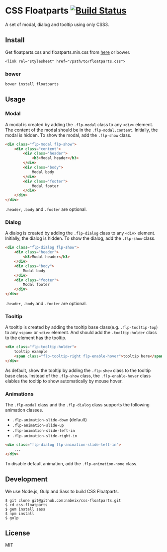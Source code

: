 # CSS Floatparts [![Build Status](https://travis-ci.org/nabeix/css-floatparts.svg?branch=master)](https://travis-ci.org/nabeix/css-floatparts)

A set of modal, dialog and tooltip using only CSS3.

## Install

Get floatparts.css and floatparts.min.css from [here](https://github.com/nabeix/css-floatparts/tree/master/build) or bower.

```
<link rel="stylesheet" href="/path/to/floatparts.css">
```

### bower

```
bower install floatparts
```

## Usage

### Modal

A modal is created by adding the `.flp-modal` class to any `<div>` element.
The content of the modal should be in the `.flp-modal.content`.
Initially, the modal is hidden. To show the modal, add the `.flp-show` class.

```html
<div class="flp-modal flp-show">
    <div class="content">
        <div class="header">
            <h3>Modal header</h3>
        </div>
        <div class="body">
            Modal body
        </div>
        <div class="footer">
            Modal footer
        </div>
    </div>
</div>

```

`.header`, `.body` and `.footer` are optional.

### Dialog

A dialog is created by adding the `.flp-dialog` class to any `<div>` element.
Initially, the dialog is hidden. To show the dialog, add the `.flp-show` class.

```html
<div class="flp-dialog flp-show">
    <div class="header">
        <h3>Modal header</h3>
    </div>
    <div class="body">
        Modal body
    </div>
    <div class="footer">
        Modal footer
    </div>
</div>

```

`.header`, `.body` and `.footer` are optional.

### Tooltip

A tooltip is created by adding the tooltip base class(e.g. `.flp-tooltip-top`) to any `<span>` or `<div>` element.
And should add the `.tooltip-holder` class to the element has the tooltip.

```html
<div class="flp-tooltip-holder">
    tooltip example
    <span class="flp-tooltip-right flp-enable-hover">tooltip here</span>
</div>
```

As default, show the tooltip by adding the `.flp-show` class to the tooltip base class.
Instead of the `.flp-show` class, the `.flp-enable-hover` class elables the tooltip to show automatically by mouse hover.

### Animations

The `.flp-modal` class and the `.flp-dialog` class supports the following animation classes.

* `.flp-animation-slide-down` (default)
* `.flp-animation-slide-up`
* `.flp-animation-slide-left-in`
* `.flp-animation-slide-right-in`

```html
<div class="flp-dialog flp-animation-slide-left-in">
    ...
</div>

```

To disable default animation, add the `.flp-animation-none` class.

## Development

We use Node.js, Gulp and Sass to build CSS Floatparts.

```
$ git clone git@github.com:nabeix/css-floatparts.git
$ cd css-floatparts
$ gem install sass
$ npm install
$ gulp
```

## License

MIT